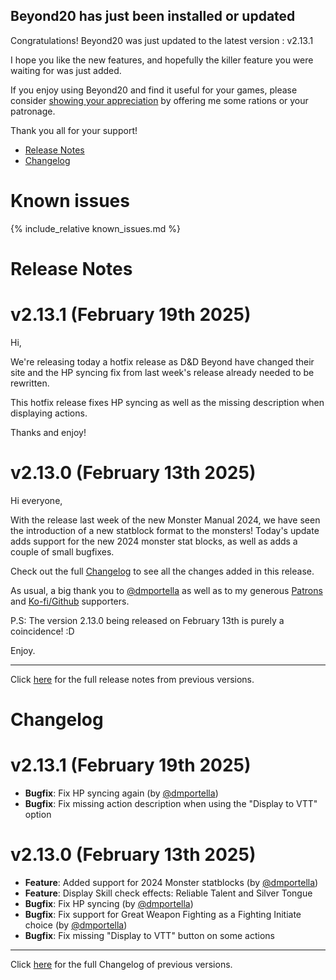 ## Beyond20 has just been installed or updated

Congratulations! Beyond20 was just updated to the latest version : v2.13.1

I hope you like the new features, and hopefully the killer feature you were waiting for was just added.

If you enjoy using Beyond20 and find it useful for your games, please consider [showing your appreciation](/rations) by offering me some rations or your patronage.

Thank you all for your support!

* [Release Notes](#release-notes)
* [Changelog](#changelog)

# Known issues

{% include_relative known_issues.md %}

# Release Notes

v2.13.1 (February 19th 2025)
===

Hi,

We're releasing today a hotfix release as D&D Beyond have changed their site and the HP syncing fix from last week's release already needed to be rewritten.

This hotfix release fixes HP syncing as well as the missing description when displaying actions.

Thanks and enjoy!

v2.13.0 (February 13th 2025)
===

Hi everyone,

With the release last week of the new Monster Manual 2024, we have seen the introduction of a new statblock format to the monsters!
Today's update adds support for the new 2024 monster stat blocks, as well as adds a couple of small bugfixes.

Check out the full [Changelog](/Changelog#v2130) to see all the changes added in this release.

As usual, a big thank you to [@dmportella](https://linktr.ee/dmportella) as well as to my generous [Patrons](https://patreon.com/kakaroto) and [Ko-fi/Github](/rations) supporters. 

P.S: The version 2.13.0 being released on February 13th is purely a coincidence! :D

Enjoy.


---

Click [here](/release_notes) for the full release notes from previous versions.

# Changelog

v2.13.1 (February 19th 2025)
===
- **Bugfix**: Fix HP syncing again (by [@dmportella](https://github.com/dmportella))
- **Bugfix**: Fix missing action description when using the "Display to VTT" option

v2.13.0 (February 13th 2025)
===
- **Feature**: Added support for 2024 Monster statblocks (by [@dmportella](https://github.com/dmportella))
- **Feature**: Display Skill check effects: Reliable Talent and Silver Tongue
- **Bugfix**: Fix HP syncing (by [@dmportella](https://github.com/dmportella))
- **Bugfix**: Fix support for Great Weapon Fighting as a Fighting Initiate choice (by [@dmportella](https://github.com/dmportella))
- **Bugfix**: Fix missing "Display to VTT" button on some actions

---

Click [here](/Changelog) for the full Changelog of previous versions.
